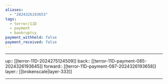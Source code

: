 ```yaml
---
aliases:
  - "2024326193653"
tags:
  - terror/11D
  - payment
  - bankruptcy
payment_withheld: false
payment_received: false
---
```




***

up:: [[terror-11D-2024275124509]]
back:: [[terror-11D-payment-085-2024326193645]]
forward:: [[terror-11D-payment-087-2024326193658]]
layer:: [[brokenscale|layer-333]]

***
